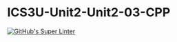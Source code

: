 # ICS3U-Unit2-Unit2-03-CPP

[![GitHub's Super Linter](https://github.com/Samuel-Webster-178/ICS3U-Unit2-Unit2-05-CPP/workflows/GitHub's%20Super%20Linter/badge.svg)](https://github.com/Samuel-Webster-178/ICS3U-Unit2-Unit2-05-CPP/actions)
